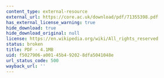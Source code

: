 ```yaml
---
content_type: external-resource
external_url: https://core.ac.uk/download/pdf/71355398.pdf
has_external_license_warning: true
hide_download: true
hide_download_original: null
license: https://en.wikipedia.org/wiki/All_rights_reserved
status: broken
title: PDF - 4.1MB
uid: f5027906-a001-45b4-9202-8dfa5041048e
url_status_code: 500
wayback_url: ''
---
```

